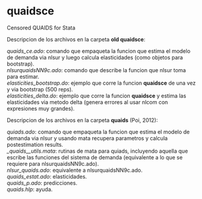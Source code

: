 # quaidsce
Censored QUAIDS for Stata

Descripcion de los archivos en la carpeta **old quaidsce**:  

*quaids_ce.ado*: comando que empaqueta la funcion que estima el modelo de demanda via nlsur y luego calcula elasticidades (como objetos para bootstrap).  
*nlsurquaidsNN9c.ado*: comando que describe la funcion que nlsur toma para estimar.  
*elasticities_bootstrap.do*: ejemplo que corre la funcion **quaidsce** de una vez y via bootstrap (500 reps).  
*elasticities_delta.do*: ejemplo que corre la funcion **quaidsce** y estima las elasticidades via metodo delta (genera errores al usar nlcom con expresiones muy grandes).  

Descripcion de los archivos en la carpeta **quaids** (Poi, 2012):  

*quiads.ado*: comando que empaqueta  la funcion que estima el modelo de demanda via nlsur y usando mata recupera parametros y calcula postestimation results.  
*_quaids__utils.mata*: rutinas de mata para quiads, incluyendo aquella que escribe las funciones del sistema de demanda (equivalente a lo que se requiere para nlsurquaidsNN9c.ado).  
*nlsur_quaids.ado*: equivalente a nlsurquaidsNN9c.ado.  
*quaids_estat.ado*: elasticidades.  
*quaids_p.ado*: predicciones.  
*quaids.hlp*: ayuda.  
